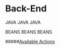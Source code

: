 [available-actions]:https://github.com/1stdibs/necrodibsicon/tree/master/back-end/available-actions

# Back-End


JAVA JAVA JAVA


BEANS BEANS BEANS


#####[Available Actions][available-actions]
